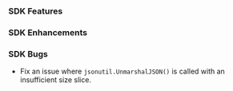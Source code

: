 ### SDK Features

### SDK Enhancements

### SDK Bugs
* Fix an issue where `jsonutil.UnmarshalJSON()` is called with an insufficient size slice.
